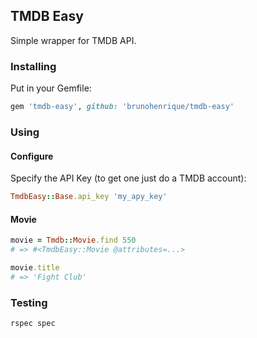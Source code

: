 ## TMDB Easy

Simple wrapper for TMDB API.

### Installing

Put in your Gemfile:

```ruby
gem 'tmdb-easy', github: 'brunohenrique/tmdb-easy'
```

### Using

#### Configure

Specify the API Key (to get one just do a TMDB account):

```ruby
TmdbEasy::Base.api_key 'my_apy_key'
```

#### Movie

```ruby
movie = Tmdb::Movie.find 550
# => #<TmdbEasy::Movie @attributes=...>

movie.title
# => 'Fight Club'
```

### Testing

```bash
rspec spec
```
